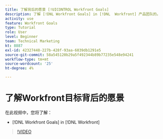 ```yaml
---
title: 了解背后的愿景 [!UICONTROL Workfront Goals]
description: 了解 [!DNL Workfront Goals] in [!DNL  Workfront] 产品团队的。
activity: use
feature: Workfront Goals
type: Tutorial
role: User
level: Beginner
team: Technical Marketing
kt: 8887
exl-id: 42327448-227b-428f-93aa-6039db1291e5
source-git-commit: 58a545120b29a5f492344b89b77235e548e94241
workflow-type: tm+mt
source-wordcount: '25'
ht-degree: 4%

---
```


# 了解Workfront目标背后的愿景

在此视频中，您将了解：

* [!DNL Workfront Goals] in [!DNL  Workfront]

>[!VIDEO](https://video.tv.adobe.com/v/335181/?quality=12)
